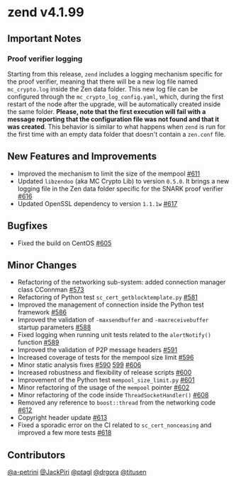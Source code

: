 zend v4.1.99
=========

## Important Notes

### Proof verifier logging
Starting from this release, `zend` includes a logging mechanism specific for the proof verifier, meaning that there will be a new log file named `mc_crypto.log` inside the Zen data folder. This new log file can be configured through the `mc_crypto_log_config.yaml`, which, during the first restart of the node after the upgrade, will be automatically created inside the same folder. **Please, note that the first execution will fail with a message reporting that the configuration file was not found and that it was created**. This behavior is similar to what happens when `zend` is run for the first time with an empty data folder that doesn't contain a `zen.conf` file.


## New Features and Improvements
* Improved the mechanism to limit the size of the mempool [#611](https://github.com/HorizenOfficial/zen/pull/611)
* Updated `libzendoo` (aka MC Crypto Lib) to version `0.5.0`. It brings a new logging file in the Zen data folder specific for the SNARK proof verifier [#616](https://github.com/HorizenOfficial/zen/pull/616)
* Updated OpenSSL dependency to version `1.1.1w` [#617](https://github.com/HorizenOfficial/zen/pull/617)

## Bugfixes
* Fixed the build on CentOS [#605](https://github.com/HorizenOfficial/zen/pull/605)

## Minor Changes
* Refactoring of the networking sub-system: added connection manager class CConnman [#573](https://github.com/HorizenOfficial/zen/pull/573)
* Refactoring of Python test `sc_cert_getblocktemplate.py` [#581](https://github.com/HorizenOfficial/zen/pull/581)
* Improved the management of connection inside the Python test framework [#586](https://github.com/HorizenOfficial/zen/pull/586)
* Improved the validation of `-maxsendbuffer` and `-maxreceivebuffer` startup parameters [#588](https://github.com/HorizenOfficial/zen/pull/588)
* Fixed logging when running unit tests related to the `alertNotify()` function [#589](https://github.com/HorizenOfficial/zen/pull/589)
* Improved the validation of P2P message headers [#591](https://github.com/HorizenOfficial/zen/pull/591)
* Increased coverage of tests for the mempool size limit [#596](https://github.com/HorizenOfficial/zen/pull/596)
* Minor static analysis fixes [#590](https://github.com/HorizenOfficial/zen/pull/590) [599](https://github.com/HorizenOfficial/zen/pull/599) [#606](https://github.com/HorizenOfficial/zen/pull/606)
* Increased robustness and flexibility of release scripts [#600](https://github.com/HorizenOfficial/zen/pull/600)
* Improvement of the Python test `mempool_size_limit.py` [#601](https://github.com/HorizenOfficial/zen/pull/601)
* Minor refactoring of the usage of the `mempool` pointer [#602](https://github.com/HorizenOfficial/zen/pull/602)
* Minor refactoring of the code inside `ThreadSocketHandler()` [#608](https://github.com/HorizenOfficial/zen/pull/608)
* Removed any reference to `boost::thread` from the networking code [#612](https://github.com/HorizenOfficial/zen/pull/612)
* Copyright header update [#613](https://github.com/HorizenOfficial/zen/pull/613)
* Fixed a sporadic error on the CI related to `sc_cert_nonceasing` and improved a few more tests [#618](https://github.com/HorizenOfficial/zen/pull/618)


## Contributors
[@a-petrini](https://github.com/a-petrini)
[@JackPiri](https://github.com/JackPiri)
[@ptagl](https://github.com/ptagl)
[@drgora](https://github.com/drgora)
[@titusen](https://github.com/titusen)
